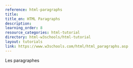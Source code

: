 ```yaml
---
reference: html-paragraphs
title:
title_en: HTML Paragraphs
description:
learning_order: 8
resource_categories: html-tutorial
directory: html-w3schools/html-tutorial
layout: tutorials
link: https://www.w3schools.com/html/html_paragraphs.asp
---
```


Les paragraphes